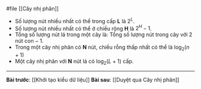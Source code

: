 #file [[Cây nhị phân]]

- Số lượng nút nhiều nhất có thể trong cấp **L** là $2^L$.
- Số lượng nút nhiều nhất có thể ở chiều rộng **H** là $2^H - 1$.
- Tổng số lượng nút lá trong một cây là: $\text{Tổng số lượng nút trong cây với 2 nút con} - 1$.
- Trong một cây nhị phân có **N** nút, chiều rỗng thấp nhất có thể là $\log_{2}(n + 1)$ 
- Một cây nhị phân với **N** nút lá có $\log_{2}(L + 1)$ cấp.
---
**Bài trước**: [[Khởi tạo kiểu dữ liệu]]
**Bài sau**: [[Duyệt qua Cây nhị phân]]